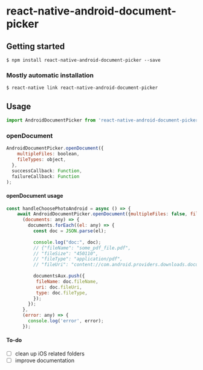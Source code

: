 # react-native-android-document-picker

## Getting started

`$ npm install react-native-android-document-picker --save`

### Mostly automatic installation

`$ react-native link react-native-android-document-picker`

## Usage
```javascript
import AndroidDocumentPicker from 'react-native-android-document-picker';
```

### openDocument
```javascript
AndroidDocumentPicker.openDocument({
    multipleFiles: boolean,
    fileTypes: object,
  },
  successCallback: Function,
  failureCallback: Function
);
```

#### openDocument usage
```javascript
const handleChoosePhotoAndroid = async () => {
    await AndroidDocumentPicker.openDocument({multipleFiles: false, fileTypes: ["application/pdf", "image/*"]},
      (documents: any) => {
        documents.forEach((el: any) => {
          const doc = JSON.parse(el);
          
          console.log("doc:", doc);
          // {"fileName": "some_pdf_file.pdf", 
          // "fileSize": "450110", 
          // "fileType": "application/pdf", 
          // "fileUri": "content://com.android.providers.downloads.documents/document/1058"}
          
          documentsAux.push({
           fileName: doc.fileName,
           uri: doc.fileUri,
           type: doc.fileType,
          });
        });
      },
      (error: any) => {
        console.log('error', error);
      });
```

#### To-do
- [ ] clean up iOS related folders
- [ ] improve documentation
